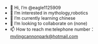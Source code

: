 - 👋 Hi, I’m @eagle1125909
- 👀 I’m interested in mythology,robotics
- 🌱 I’m currently learning chinese
- 💞️ I’m looking to collaborate on (none)
- 📫 How to reach me:telephone number：mylingcannonpark@hotmail.com
